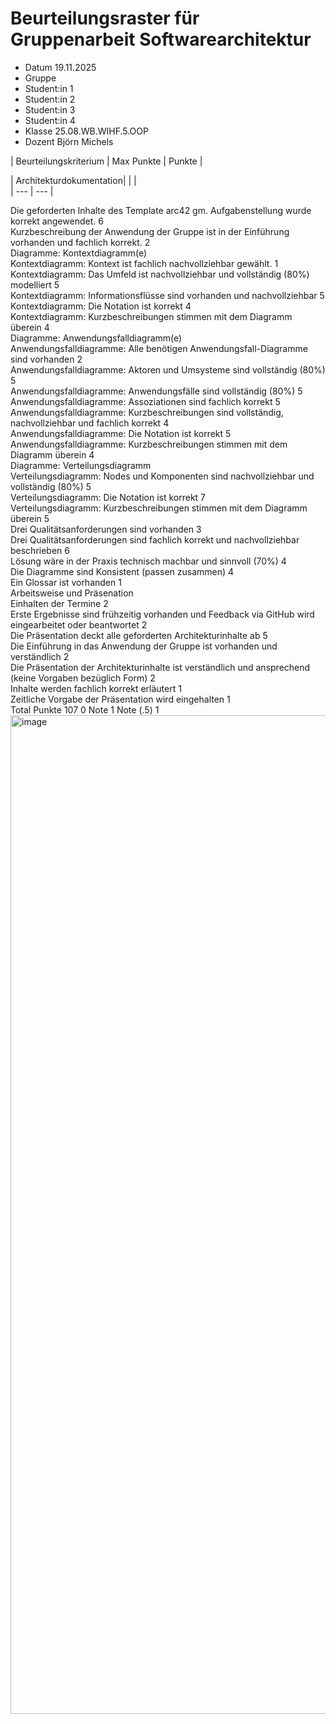 # Beurteilungsraster für Gruppenarbeit Softwarearchitektur		
		
* Datum	19.11.2025
* Gruppe
* Student:in 1
* Student:in 2
* Student:in 3
* Student:in 4
* Klasse	25.08.WB.WIHF.5.OOP
* Dozent	Björn Michels	
		
| Beurteilungskriterium | Max Punkte | Punkte |

| Architekturdokumentation| | | 	
| --- | --- |

Die geforderten Inhalte des Template arc42 gm. Aufgabenstellung wurde korrekt angewendet.	6	
Kurzbeschreibung der Anwendung der Gruppe ist in der Einführung vorhanden und fachlich korrekt.	2	
Diagramme: Kontextdiagramm(e)		
Kontextdiagramm: Kontext ist fachlich nachvollziehbar gewählt.	1	
Kontextdiagramm: Das Umfeld ist nachvollziehbar und vollständig (80%) modelliert	5	
Kontextdiagramm: Informationsflüsse sind vorhanden und nachvollziehbar	5	
Kontextdiagramm: Die Notation ist korrekt	4	
Kontextdiagramm: Kurzbeschreibungen stimmen mit dem Diagramm überein	4	
Diagramme: Anwendungsfalldiagramm(e)		
Anwendungsfalldiagramme: Alle benötigen Anwendungsfall-Diagramme sind vorhanden	2	
Anwendungsfalldiagramme: Aktoren und Umsysteme sind vollständig (80%)	5	
Anwendungsfalldiagramme: Anwendungsfälle sind vollständig (80%)	5	
Anwendungsfalldiagramme: Assoziationen sind fachlich korrekt	5	
Anwendungsfalldiagramme: Kurzbeschreibungen sind vollständig, nachvollziehbar und fachlich korrekt	4	
Anwendungsfalldiagramme: Die Notation ist korrekt	5	
Anwendungsfalldiagramme: Kurzbeschreibungen stimmen mit dem Diagramm überein	4	
Diagramme: Verteilungsdiagramm		
Verteilungsdiagramm: Nodes und Komponenten sind nachvollziehbar und vollständig (80%)	5	
Verteilungsdiagramm: Die Notation ist korrekt	7	
Verteilungsdiagramm: Kurzbeschreibungen stimmen mit dem Diagramm überein	5	
Drei Qualitätsanforderungen sind vorhanden	3	
Drei Qualitätsanforderungen sind fachlich korrekt und nachvollziehbar beschrieben	6	
Lösung wäre in der Praxis technisch machbar und sinnvoll (70%)	4	
Die Diagramme sind Konsistent (passen zusammen)	4	
Ein Glossar ist vorhanden	1	
Arbeitsweise und Präsenation		
Einhalten der Termine 	2	
Erste Ergebnisse sind frühzeitig vorhanden und Feedback via GitHub wird eingearbeitet oder beantwortet	2	
Die Präsentation deckt alle geforderten Architekturinhalte ab	5	
Die Einführung in das Anwendung der Gruppe ist vorhanden und verständlich	2	
Die Präsentation der Architekturinhalte ist verständlich und ansprechend (keine Vorgaben bezüglich Form)	2	
Inhalte werden fachlich korrekt erläutert	1	
Zeitliche Vorgabe der Präsentation wird eingehalten	1	
Total Punkte	107	0
	Note	1
	Note (.5)	1
<img width="782" height="1598" alt="image" src="https://github.com/user-attachments/assets/71201c1a-653b-4ecd-96e8-f1ea3122ce44" />
